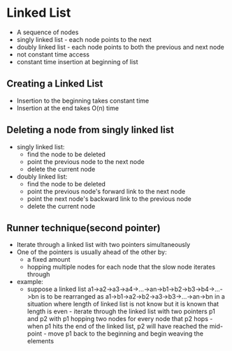 # Linked List
- A sequence of nodes
- singly linked list - each node points to the next
- doubly linked list - each node points to both the previous and next node
- not constant time access 
- constant time insertion at beginning of list

## Creating a Linked List
- Insertion to the beginning takes constant time
- Insertion at the end takes O(n) time

## Deleting a node from singly linked list
- singly linked list:
    - find the node to be deleted
    - point the previous node to the next node
    - delete the current node
- doubly linked list:
    - find the node to be deleted
    - point the previous node's forward link to the next node
    - point the next node's backward link to the previous node
    - delete the current node

## Runner technique(second pointer)
- Iterate through a linked list with two pointers simultaneously
- One of the pointers is usually ahead of the other by:
    - a fixed amount
    - hopping multiple nodes for each node that the slow node iterates through
- example:
    - suppose a linked list a1->a2->a3->a4->...->an->b1->b2->b3->b4->...->bn
        is to be rearranged as  a1->b1->a2->b2->a3->b3->...->an->bn in a situation
        where length of linked list is not know but it is known that length is even
            - iterate through the linked list with two pointers p1 and p2 with p1
                hopping two nodes for every node that p2 hops
            - when p1 hits the end of the linked list, p2 will have reached the 
                mid-point
            - move p1 back to the beginning and begin weaving the elements


    